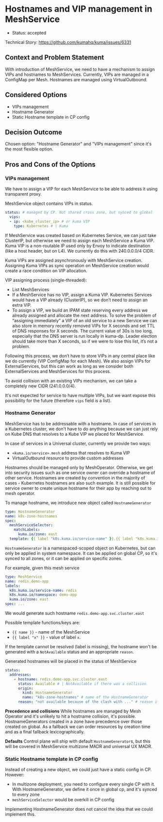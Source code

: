 # Hostnames and VIP management in MeshService

* Status: accepted

Technical Story: https://github.com/kumahq/kuma/issues/6331

## Context and Problem Statement

With introduction of MeshService, we need to have a mechanism to assign VIPs and hostnames to MeshServices.
Currently, VIPs are managed in a ConfigMap per Mesh. Hostnames are managed using VirtualOutbound.

## Considered Options

* VIPs management
* Hostname Generator
* Static Hostname template in CP config

## Decision Outcome

Chosen option: "Hostname Generator" and "VIPs management" since it's the most flexible option.

## Pros and Cons of the Options

### VIPs management

We have to assign a VIP for each MeshService to be able to address it using transparent proxy.

MeshService object contains VIPs in status.
```yaml
status: # managed by CP. Not shared cross zone, but synced to global
  vips:
  - ip: <kube_cluster_ip> # or kuma VIP
    type: Kubernetes # | Kuma
```

If MeshService was created based on Kubernetes Service, we can just take ClusterIP, but otherwise we need to assign each MeshService a Kuma VIP.
Kuma VIP is a non-routable IP used only by Envoy to indicate destination (like a host header, but on L4). We currently do this with 240.0.0.0/4 CIDR.

Kuma VIPs are assigned asynchronously with MeshService creation. Assigning Kuma VIPs as sync operation on MeshService creation would create a race condition on VIP allocation.

VIP assigning process (single-threaded):
* List MeshServices
* If a MeshService has no VIP, assign a Kuma VIP. Kubernetes Services would have a VIP already (ClusterIP), so we don’t need to assign an extra VIP.
* To assign a VIP, we build an IPAM state reserving every address we already assigned and allocate the next address.
  To solve the problem of “assigning immediately” a VIP of an old service to a new Service we can also store in memory recently removed VIPs for X seconds and set TTL of DNS responses for X seconds.
  The current value of 30s is too long, especially that the DNS server is run locally in kuma-dp. Leader election should take more than X seconds, so if we were to lose this list, it’s not a problem.

Following this process, we don’t have to store VIPs in any central place like we do currently (VIP ConfigMap for each Mesh).
We also assign VIPs for ExternalServices, but this can work as long as we consider both ExternalServices and MeshServices for this process.

To avoid collision with an existing VIPs mechanism, we can take a completely new CIDR (241.0.0.0/4).

It's not expected for service to have multiple VIPs, but we want expose this possibility for the future (therefore `vips` field is a list).

### Hostname Generator

MeshService has to be addressable with a hostname.
In case of services in a Kubernetes cluster, we don't have to do anything because we can just rely on Kube DNS that resolves to a Kube VIP we placed for MeshService.

In case of services in a Universal cluster, currently we provide two ways:
* `<kuma.io/service>.mesh` address that resolves to Kuma VIP
* VirtualOutbound resource to provide custom addresses

Hostnames should be managed only by MeshOperator. Otherwise, we get into security issues such as one service owner can override a hostname of other service.
Hostnames are created by convention in the majority of cases - Kubernetes hostnames are also such example.
It is still possible for service owner to create unique hostname for their app by reaching out to mesh operator.

To manage hostname, we introduce new object called `HostnameGenerator`

```yaml
type: HostnameGenerator
name: k8s-zone-hostnames
spec:
  meshServiceSelector:
    matchLabels:
      kuma.io/zone: east 
  template: {{ label "k8s.kuma.io/service-name" }}.{{ label "k8s.kuma.io/namespace" }}.svc.cluster.{{ label "kuma.io/zone" }}
```

`HostnameGenerator` is a namespaced-scoped object on Kubernetes, but can only be applied in system namespace.
It can be applied on global CP, so it's synced to all zones, or it can be applied on specific zones.

For example, given this mesh service

```yaml
type: MeshService
name: redis.demo-app
labels:
  k8s.kuma.io/service-name: redis
  k8s.kuma.io/namespace: demo-app
  kuma.io/zone: east
spec: ...
```
We would generate such hostname `redis.demo-app.svc.cluster.east`

Possible template functions/keys are:
* `{{ name }}` - name of the MeshService
* `{{ label "x" }}` - value of label `x`.

If the template cannot be resolved (label is missing), the hostname won't be generated with a `NotAvailable` status and an appropriate `reason`.

Generated hostnames will be placed in the status of MeshService
```yaml
status:
  addresses:
    - hostname: redis.demo-app.svc.cluster.east
      status: Available # | NotAvailable if there was a collision
      origin:
        kind: HostnameGenerator
        name: "k8s-zone-hostnames" # name of the HostnameGenerator
      reason: "not available because of the clash with ..." # reason if there was a problem
```

**Precedence and collisions**
While hostnames are managed by Mesh Operator and it's unlikely to hit a hostname collision, it's possible.
HostnameGenerators created in a zone have precedence over those created on global. As a fallback we can order resources by creation time and as a final fallback lexicographically.

**Defaults**
Control plane will ship with default `HostnameGenerator`s, but this will be covered in MeshService multizone MADR and universal UX MADR.

### Static Hostname template in CP config

Instead of creating a new object, we could just have a static config in CP. However:
* In multizone deployment, you need to configure every single CP with it.
  With HostnameGenerator, we define it once in global cp, and it's synced to every zone
* `meshServiceSelector` would be overkill in CP config

Implementing HostnameGenerator does not cancel the idea that we could implement this.
